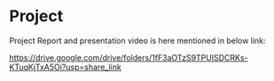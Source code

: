 # Project

Project Report and presentation video is here mentioned in below link:

https://drive.google.com/drive/folders/1fF3aOTzS9TPUISDCRKs-KTuqKjTxA5Oi?usp=share_link
